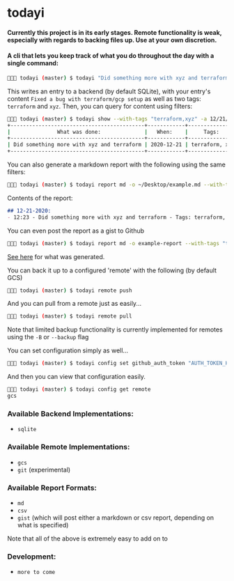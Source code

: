 # todayi

#### Currently this project is in its early stages. Remote functionality is weak, especially with regards to backing files up. Use at your own discretion.

#### A cli that lets you keep track of what you do throughout the day with a single command:

```sh
🌴🌴🌴 todayi (master) $ todayi "Did something more with xyz and terraform" -t xyz terraform
```

This writes an entry to a backend (by default SQLite), with your entry's content `Fixed a bug with terraform/gcp setup` as well as two tags: `terraform` and `xyz`. Then, you can query for content using filters:

```sh
🌴🌴🌴 todayi (master) $ todayi show --with-tags "terraform,xyz" -a 12/21/2020
+-------------------------------------------+------------+----------------+
|               What was done:              |   When:    |     Tags:      |
+-------------------------------------------+------------+----------------+
| Did something more with xyz and terraform | 2020-12-21 | terraform, xyz |
+-------------------------------------------+------------+----------------+
```

You can also generate a markdown report with the following using the same filters:
```sh
🌴🌴🌴 todayi (master) $ todayi report md -o ~/Desktop/example.md --with-tags "terraform,xyz" -a 12/21/2020
```

Contents of the report:
```md
## 12-21-2020:
- 12:23 - Did something more with xyz and terraform - Tags: terraform, xyz

```

You can even post the report as a gist to Github
```sh
🌴🌴🌴 todayi (master) $ todayi report md -o example-report --with-tags "terraform,xyz" -a 12/21/2020 --gist --public
```
[See here](https://gist.github.com/brighton1101/798cabe484b7445cb9a2774408eb3961) for what was generated.


You can back it up to a configured 'remote' with the following (by default GCS)
```sh
🌴🌴🌴 todayi (master) $ todayi remote push
```

And you can pull from a remote just as easily...
```sh
🌴🌴🌴 todayi (master) $ todayi remote pull
```

Note that limited backup functionality is currently implemented for remotes using the `-B` or `--backup` flag

You can set configuration simply as well...
```sh
🌴🌴🌴 todayi (master) $ todayi config set github_auth_token "AUTH_TOKEN_HERE"
```

And then you can view that configuration easily.
```sh
🌴🌴🌴 todayi (master) $ todayi config get remote
gcs
```

### Available Backend Implementations:
- `sqlite`

### Available Remote Implementations:
- `gcs`
- `git` (experimental)

### Available Report Formats:
- `md`
- `csv`
- `gist` (which will post either a markdown or csv report, depending on what is specified)

Note that all of the above is extremely easy to add on to

### Development:
- `more to come`
